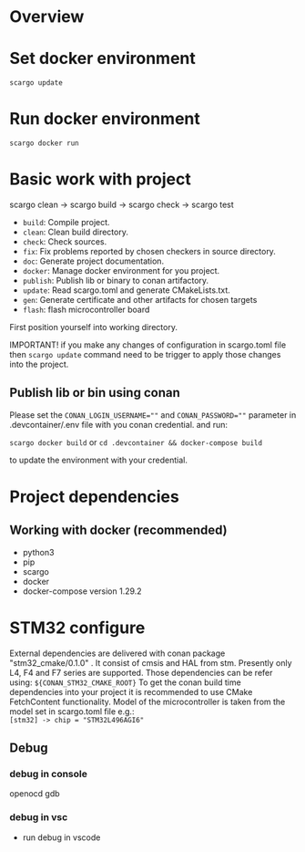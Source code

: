 # Overview

<Add project overview here>

# Set docker environment

`scargo update`

# Run docker environment

`scargo docker run`

# Basic work with project

scargo clean -> scargo build -> scargo check -> scargo test

- `build`: Compile project.
- `clean`: Clean build directory.
- `check`: Check sources.
- `fix`: Fix problems reported by chosen checkers in source directory.
- `doc`: Generate project documentation.
- `docker`: Manage docker environment for you project.
- `publish`: Publish lib or binary to conan artifactory.
- `update`: Read scargo.toml and generate CMakeLists.txt.
- `gen`: Generate certificate and other artifacts for chosen targets
- `flash`: flash microcontroller board

First position yourself into working directory.

IMPORTANT! if you make any changes of configuration in scargo.toml file then `scargo update` command need to be trigger to apply those changes into the project.

## Publish lib or bin using conan

Please set the `CONAN_LOGIN_USERNAME=""` and `CONAN_PASSWORD=""` parameter in .devcontainer/.env file with you conan credential.
and run:

`scargo docker build`
or
`cd .devcontainer && docker-compose build`

to update the environment with your credential.

# Project dependencies

## Working with docker (recommended)

- python3
- pip
- scargo
- docker
- docker-compose version 1.29.2

# STM32 configure
External dependencies are delivered with conan package "stm32_cmake/0.1.0" . It consist of cmsis and HAL from stm.
Presently only L4, F4 and F7 series are supported. Those dependencies can be refer using:
`${CONAN_STM32_CMAKE_ROOT}`
To get the conan build time dependencies into your project it is recommended to use CMake FetchContent functionality.
Model of the microcontroller is taken from the model set in scargo.toml file e.g.:  
`[stm32] -> chip = "STM32L496AGI6"`

## Debug

### debug in console

openocd gdb

### debug in vsc

- run debug in vscode
